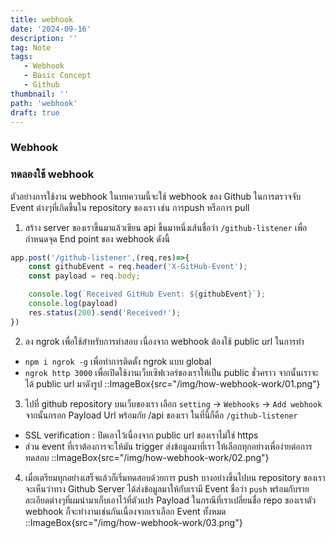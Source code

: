 ```yaml
---
title: webhook
date: '2024-09-16'
description: ''
tag: Note
tags:
   - Webhook
   - Basic Concept
   - Github
thumbnail: ''
path: 'webhook'
draft: true
---
```


### Webhook

### ทดลองใช้ webhook
ตัวอย่างการใช้งาน webhook ในบทความนี้จะใช้ webhook ของ Github ในการตรวจจับ Event ต่างๆที่เกิดขึ้นใน repository ของเรา เช่น การpush หรือการ pull
1. สร้าง server ของเราขึ้นมาแล้วเขียน api ขึ้นมาหนึ่งเส้นชื่อว่า `/github-listener` เพื่อกำหนดจุด End point ของ webhook ดังนี้
```js
app.post('/github-listener',(req,res)=>{
    const githubEvent = req.header('X-GitHub-Event');
    const payload = req.body;

    console.log(`Received GitHub Event: ${githubEvent}`);
    console.log(payload)
    res.status(200).send('Received!');
})
```
2. ลง ngrok เพื่อใช้สำหรับการทำสอบ เนื่องจาก webhook ต้องใช้ public url ในการทำ
- `npm i ngrok -g` เพื่อทำการติดตั้ง ngrok แบบ global
- `ngrok http 3000` เพื่อเปิดใช้งานเว็บเซิฟเวอร์ของเราให้เป็น public ชั่วคราว จากนั้นเราจะได้ public url มาดังรูป
::ImageBox{src="/img/how-webhook-work/01.png"}

3. ไปที่ github repository บนเว็บของเรา เลือก `setting` -> `Webhooks` -> `Add webhook` จากนั้นกรอก Payload Url พร้อมกัย /api ของเรา ในที่นี้ก็คือ `/github-listener`
- SSL verification : ปิดเอาไว้เนื่องจาก public url ของเราไม่ใช่ https
- ส่วน event ที่เราต้องการจะให้มัน trigger ส่งข้อมูลมาที่เรา ให้เลือกทุกอย่างเพื่อง่ายต่อการทดสอบ
::ImageBox{src="/img/how-webhook-work/02.png"}




4. เมื่อเตรียมทุกอย่างเสร็จแล้วก็เริ่มทดสอบด้วยการ push บางอย่างขึ้นไปบน repository ของเรา จะเห็นว่าทาง Github Server ได้ส่งข้อมูลมาให้กับเรามี Event ชื่อว่า `push` พร้อมกับรายละเอียดต่างๆที่ผมนำมาเก็บเอาไว้ที่ตัวแปร Payload ในกรณีที่เราเปลี่ยนชื่อ repo ของเราตัว webhook ก็จะทำงานเช่นกันเนื่องจากเราเลือก Event ทั้งหมด
::ImageBox{src="/img/how-webhook-work/03.png"}
